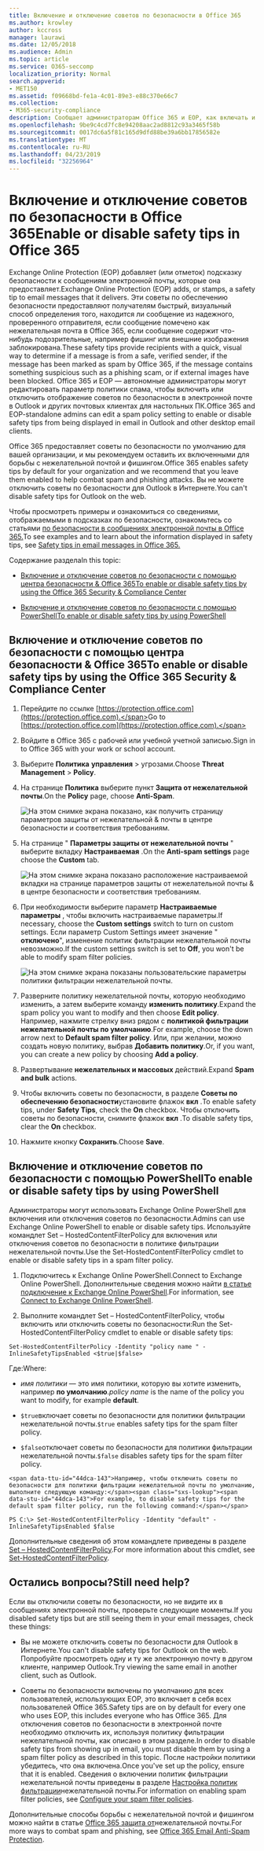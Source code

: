 ```yaml
---
title: Включение и отключение советов по безопасности в Office 365
ms.author: krowley
author: kccross
manager: laurawi
ms.date: 12/05/2018
ms.audience: Admin
ms.topic: article
ms.service: O365-seccomp
localization_priority: Normal
search.appverid:
- MET150
ms.assetid: f09668bd-fe1a-4c01-89e3-e88c370e66c7
ms.collection:
- M365-security-compliance
description: Сообщает администраторам Office 365 и EOP, как включать и отключать советы по безопасности в сообщениях электронной почты.
ms.openlocfilehash: 9be9c4cd7fc8e94208aac2ad8812c93a3465f58b
ms.sourcegitcommit: 0017dc6a5f81c165d9dfd88be39a6bb17856582e
ms.translationtype: MT
ms.contentlocale: ru-RU
ms.lasthandoff: 04/23/2019
ms.locfileid: "32256964"
---
```

# <a name="enable-or-disable-safety-tips-in-office-365"></a><span data-ttu-id="44dca-103">Включение и отключение советов по безопасности в Office 365</span><span class="sxs-lookup"><span data-stu-id="44dca-103">Enable or disable safety tips in Office 365</span></span>

<span data-ttu-id="44dca-104">Exchange Online Protection (EOP) добавляет (или отметок) подсказку безопасности к сообщениям электронной почты, которые она предоставляет.</span><span class="sxs-lookup"><span data-stu-id="44dca-104">Exchange Online Protection (EOP) adds, or stamps, a safety tip to email messages that it delivers.</span></span> <span data-ttu-id="44dca-105">Эти советы по обеспечению безопасности предоставляют получателям быстрый, визуальный способ определения того, находится ли сообщение из надежного, проверенного отправителя, если сообщение помечено как нежелательная почта в Office 365, если сообщение содержит что-нибудь подозрительные, например фишинг или внешние изображения заблокирована.</span><span class="sxs-lookup"><span data-stu-id="44dca-105">These safety tips provide recipients with a quick, visual way to determine if a message is from a safe, verified sender, if the message has been marked as spam by Office 365, if the message contains something suspicious such as a phishing scam, or if external images have been blocked.</span></span> <span data-ttu-id="44dca-106">Office 365 и EOP — автономные администраторы могут редактировать параметр политики спама, чтобы включить или отключить отображение советов по безопасности в электронной почте в Outlook и других почтовых клиентах для настольных ПК.</span><span class="sxs-lookup"><span data-stu-id="44dca-106">Office 365 and EOP-standalone admins can edit a spam policy setting to enable or disable safety tips from being displayed in email in Outlook and other desktop email clients.</span></span> 
  
<span data-ttu-id="44dca-107">Office 365 предоставляет советы по безопасности по умолчанию для вашей организации, и мы рекомендуем оставить их включенными для борьбы с нежелательной почтой и фишингом.</span><span class="sxs-lookup"><span data-stu-id="44dca-107">Office 365 enables safety tips by default for your organization and we recommend that you leave them enabled to help combat spam and phishing attacks.</span></span> <span data-ttu-id="44dca-108">Вы не можете отключить советы по безопасности для Outlook в Интернете.</span><span class="sxs-lookup"><span data-stu-id="44dca-108">You can't disable safety tips for Outlook on the web.</span></span>
  
<span data-ttu-id="44dca-109">Чтобы просмотреть примеры и ознакомиться со сведениями, отображаемыми в подсказках по безопасности, ознакомьтесь со статьями [по безопасности в сообщениях электронной почты в Office 365.](safety-tips-in-office-365.md)</span><span class="sxs-lookup"><span data-stu-id="44dca-109">To see examples and to learn about the information displayed in safety tips, see [Safety tips in email messages in Office 365.](safety-tips-in-office-365.md)</span></span>
  
<span data-ttu-id="44dca-110">Содержание раздела</span><span class="sxs-lookup"><span data-stu-id="44dca-110">In this topic:</span></span>
  
- [<span data-ttu-id="44dca-111">Включение и отключение советов по безопасности с помощью центра безопасности &amp; Office 365</span><span class="sxs-lookup"><span data-stu-id="44dca-111">To enable or disable safety tips by using the Office 365 Security &amp; Compliance Center</span></span>](enable-or-disable-safety-tips.md#SandCCsafetytip)
    
- [<span data-ttu-id="44dca-112">Включение и отключение советов по безопасности с помощью PowerShell</span><span class="sxs-lookup"><span data-stu-id="44dca-112">To enable or disable safety tips by using PowerShell</span></span>](enable-or-disable-safety-tips.md#pshellsafetytip)
    
## <a name="to-enable-or-disable-safety-tips-by-using-the-office-365-security-amp-compliance-center"></a><span data-ttu-id="44dca-113">Включение и отключение советов по безопасности с помощью центра безопасности &amp; Office 365</span><span class="sxs-lookup"><span data-stu-id="44dca-113">To enable or disable safety tips by using the Office 365 Security &amp; Compliance Center</span></span>
<span data-ttu-id="44dca-114"><a name="SandCCsafetytip"> </a></span><span class="sxs-lookup"><span data-stu-id="44dca-114"></span></span>

1. <span data-ttu-id="44dca-115">Перейдите по ссылке [https://protection.office.com](https://protection.office.com).</span><span class="sxs-lookup"><span data-stu-id="44dca-115">Go to [https://protection.office.com](https://protection.office.com).</span></span>
    
2. <span data-ttu-id="44dca-116">Войдите в Office 365 с рабочей или учебной учетной записью.</span><span class="sxs-lookup"><span data-stu-id="44dca-116">Sign in to Office 365 with your work or school account.</span></span>
    
3. <span data-ttu-id="44dca-117">Выберите **Политика** **управления** \> угрозами.</span><span class="sxs-lookup"><span data-stu-id="44dca-117">Choose **Threat Management** \> **Policy**.</span></span> 
    
4. <span data-ttu-id="44dca-118">На странице **Политика** выберите пункт **Защита от нежелательной почты**.</span><span class="sxs-lookup"><span data-stu-id="44dca-118">On the **Policy** page, choose **Anti-Spam**.</span></span>
    
    ![На этом снимке экрана показано, как получить страницу параметров защиты от нежелательной &amp; почты в центре безопасности и соответствия требованиям.](media/b8eb2ee3-2eb1-4ea2-b138-f6d7fb2e23de.png)
  
5. <span data-ttu-id="44dca-120">На странице " **Параметры защиты от нежелательной почты** " выберите вкладку **Настраиваемая** .</span><span class="sxs-lookup"><span data-stu-id="44dca-120">On the **Anti-spam settings** page choose the **Custom** tab.</span></span> 
    
    ![На этом снимке экрана показано расположение настраиваемой вкладки на странице параметров защиты от нежелательной почты &amp; в центре безопасности и соответствия требованиям.](media/1d688d23-e6f3-4de5-84a7-e8ce31786193.png)
  
6. <span data-ttu-id="44dca-122">При необходимости выберите параметр **Настраиваемые параметры** , чтобы включить настраиваемые параметры.</span><span class="sxs-lookup"><span data-stu-id="44dca-122">If necessary, choose the **Custom settings** switch to turn on custom settings.</span></span> <span data-ttu-id="44dca-123">Если параметр Custom Settings имеет значение " **отключено**", изменение политик фильтрации нежелательной почты невозможно.</span><span class="sxs-lookup"><span data-stu-id="44dca-123">If the custom settings switch is set to **Off**, you won't be able to modify spam filter policies.</span></span>
    
    ![На этом снимке экрана показаны пользовательские параметры политики фильтрации нежелательной почты.](media/94f900ad-b556-4a31-a3ac-acfcd72e71b8.png)
  
7. <span data-ttu-id="44dca-125">Разверните политику нежелательной почты, которую необходимо изменить, а затем выберите команду **изменить политику**.</span><span class="sxs-lookup"><span data-stu-id="44dca-125">Expand the spam policy you want to modify and then choose **Edit policy**.</span></span> <span data-ttu-id="44dca-126">Например, нажмите стрелку вниз рядом с **политикой фильтрации нежелательной почты по умолчанию**.</span><span class="sxs-lookup"><span data-stu-id="44dca-126">For example, choose the down arrow next to **Default spam filter policy**.</span></span> <span data-ttu-id="44dca-127">Или, при желании, можно создать новую политику, выбрав **Добавить политику**.</span><span class="sxs-lookup"><span data-stu-id="44dca-127">Or, if you want, you can create a new policy by choosing **Add a policy**.</span></span>
    
8. <span data-ttu-id="44dca-128">Развертывание **нежелательных и массовых** действий.</span><span class="sxs-lookup"><span data-stu-id="44dca-128">Expand **Spam and bulk** actions.</span></span> 
    
9. <span data-ttu-id="44dca-129">Чтобы включить советы по безопасности, в разделе **Советы по обеспечению безопасности**установите флажок **вкл** .</span><span class="sxs-lookup"><span data-stu-id="44dca-129">To enable safety tips, under **Safety Tips**, check the **On** checkbox.</span></span> <span data-ttu-id="44dca-130">Чтобы отключить советы по безопасности, снимите флажок **вкл** .</span><span class="sxs-lookup"><span data-stu-id="44dca-130">To disable safety tips, clear the **On** checkbox.</span></span> 
    
10. <span data-ttu-id="44dca-131">Нажмите кнопку **Сохранить**.</span><span class="sxs-lookup"><span data-stu-id="44dca-131">Choose **Save**.</span></span>
    
## <a name="to-enable-or-disable-safety-tips-by-using-powershell"></a><span data-ttu-id="44dca-132">Включение и отключение советов по безопасности с помощью PowerShell</span><span class="sxs-lookup"><span data-stu-id="44dca-132">To enable or disable safety tips by using PowerShell</span></span>
<span data-ttu-id="44dca-133"><a name="pshellsafetytip"> </a></span><span class="sxs-lookup"><span data-stu-id="44dca-133"></span></span>

<span data-ttu-id="44dca-134">Администраторы могут использовать Exchange Online PowerShell для включения или отключения советов по безопасности.</span><span class="sxs-lookup"><span data-stu-id="44dca-134">Admins can use Exchange Online PowerShell to enable or disable safety tips.</span></span> <span data-ttu-id="44dca-135">Используйте командлет Set – HostedContentFilterPolicy для включения или отключения советов по безопасности в политике фильтрации нежелательной почты.</span><span class="sxs-lookup"><span data-stu-id="44dca-135">Use the Set-HostedContentFilterPolicy cmdlet to enable or disable safety tips in a spam filter policy.</span></span>
  
1. <span data-ttu-id="44dca-136">Подключитесь к Exchange Online PowerShell.</span><span class="sxs-lookup"><span data-stu-id="44dca-136">Connect to Exchange Online PowerShell.</span></span> <span data-ttu-id="44dca-137">Дополнительные сведения можно найти [в статье подключение к Exchange Online PowerShell](http://go.microsoft.com/fwlink/p/?LinkId=396554).</span><span class="sxs-lookup"><span data-stu-id="44dca-137">For information, see [Connect to Exchange Online PowerShell](http://go.microsoft.com/fwlink/p/?LinkId=396554).</span></span>
    
2. <span data-ttu-id="44dca-138">Выполните командлет Set – HostedContentFilterPolicy, чтобы включить или отключить советы по безопасности:</span><span class="sxs-lookup"><span data-stu-id="44dca-138">Run the Set-HostedContentFilterPolicy cmdlet to enable or disable safety tips:</span></span>
    
  ```
  Set-HostedContentFilterPolicy -Identity "policy name " -InlineSafetyTipsEnabled <$true|$false>
  ```

<span data-ttu-id="44dca-139">Где:</span><span class="sxs-lookup"><span data-stu-id="44dca-139">Where:</span></span>
    
  -  <span data-ttu-id="44dca-140">*имя политики* — это имя политики, которую вы хотите изменить, например **по умолчанию**.</span><span class="sxs-lookup"><span data-stu-id="44dca-140">*policy name*  is the name of the policy you want to modify, for example **default**.</span></span>
    
  -  <span data-ttu-id="44dca-141">`$true`включает советы по безопасности для политики фильтрации нежелательной почты.</span><span class="sxs-lookup"><span data-stu-id="44dca-141">`$true` enables safety tips for the spam filter policy.</span></span> 
    
  -  <span data-ttu-id="44dca-142">`$false`отключает советы по безопасности для политики фильтрации нежелательной почты.</span><span class="sxs-lookup"><span data-stu-id="44dca-142">`$false` disables safety tips for the spam filter policy.</span></span> 
    
    <span data-ttu-id="44dca-143">Например, чтобы отключить советы по безопасности для политики фильтрации нежелательной почты по умолчанию, выполните следующую команду:</span><span class="sxs-lookup"><span data-stu-id="44dca-143">For example, to disable safety tips for the default spam filter policy, run the following command:</span></span>
    
  ```
  PS C:\> Set-HostedContentFilterPolicy -Identity "default" -InlineSafetyTipsEnabled $false
  ```

<span data-ttu-id="44dca-144">Дополнительные сведения об этом командлете приведены в разделе [Set – HostedContentFilterPolicy](https://technet.microsoft.com/library/jj200781.aspx).</span><span class="sxs-lookup"><span data-stu-id="44dca-144">For more information about this cmdlet, see [Set-HostedContentFilterPolicy](https://technet.microsoft.com/library/jj200781.aspx).</span></span>
    
## <a name="still-need-help"></a><span data-ttu-id="44dca-145">Остались вопросы?</span><span class="sxs-lookup"><span data-stu-id="44dca-145">Still need help?</span></span>
<span data-ttu-id="44dca-146"><a name="pshellsafetytip"> </a></span><span class="sxs-lookup"><span data-stu-id="44dca-146"></span></span>

<span data-ttu-id="44dca-147">Если вы отключили советы по безопасности, но не видите их в сообщениях электронной почты, проверьте следующие моменты.</span><span class="sxs-lookup"><span data-stu-id="44dca-147">If you disabled safety tips but are still seeing them in your email messages, check these things:</span></span>
  
- <span data-ttu-id="44dca-148">Вы не можете отключить советы по безопасности для Outlook в Интернете.</span><span class="sxs-lookup"><span data-stu-id="44dca-148">You can't disable safety tips for Outlook on the web.</span></span> <span data-ttu-id="44dca-149">Попробуйте просмотреть одну и ту же электронную почту в другом клиенте, например Outlook.</span><span class="sxs-lookup"><span data-stu-id="44dca-149">Try viewing the same email in another client, such as Outlook.</span></span>
    
- <span data-ttu-id="44dca-150">Советы по безопасности включены по умолчанию для всех пользователей, использующих EOP, это включает в себя всех пользователей Office 365.</span><span class="sxs-lookup"><span data-stu-id="44dca-150">Safety tips are on by default for every one who uses EOP, this includes everyone who has Office 365.</span></span> <span data-ttu-id="44dca-151">Для отключения советов по безопасности в электронной почте необходимо отключить их, используя политику фильтрации нежелательной почты, как описано в этом разделе.</span><span class="sxs-lookup"><span data-stu-id="44dca-151">In order to disable safety tips from showing up in email, you must disable them by using a spam filter policy as described in this topic.</span></span> <span data-ttu-id="44dca-152">После настройки политики убедитесь, что она включена.</span><span class="sxs-lookup"><span data-stu-id="44dca-152">Once you've set up the policy, ensure that it is enabled.</span></span> <span data-ttu-id="44dca-153">Сведения о включении политик фильтрации нежелательной почты приведены в разделе [Настройка политик фильтрации](https://technet.microsoft.com/library/jj200684.aspx)нежелательной почты.</span><span class="sxs-lookup"><span data-stu-id="44dca-153">For information on enabling spam filter policies, see [Configure your spam filter policies](https://technet.microsoft.com/library/jj200684.aspx).</span></span>
    
<span data-ttu-id="44dca-154">Дополнительные способы борьбы с нежелательной почтой и фишингом можно найти в статье [Office 365 защита от](anti-spam-protection.md)нежелательной почты.</span><span class="sxs-lookup"><span data-stu-id="44dca-154">For more ways to combat spam and phishing, see [Office 365 Email Anti-Spam Protection](anti-spam-protection.md).</span></span>
  

